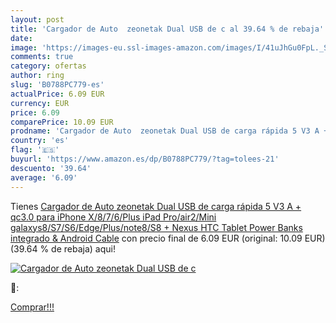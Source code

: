 ```yaml
---
layout: post
title: 'Cargador de Auto  zeonetak Dual USB de c al 39.64 % de rebaja'
date: 
image: 'https://images-eu.ssl-images-amazon.com/images/I/41uJhGu0FpL._SL200_.jpg'
comments: true
category: ofertas
author: ring
slug: 'B0788PC779-es'
actualPrice: 6.09 EUR
currency: EUR
price: 6.09
comparePrice: 10.09 EUR
prodname: 'Cargador de Auto  zeonetak Dual USB de carga rápida 5 V3 A + qc3.0 para iPhone X/8/7/6/Plus  iPad Pro/air2/Mini  galaxys8/S7/S6/Edge/Plus/note8/S8 +  Nexus  HTC  Tablet  Power Banks integrado & Android Cable'
country: 'es'
flag: '🇪🇸'
buyurl: 'https://www.amazon.es/dp/B0788PC779/?tag=tolees-21'
descuento: '39.64'
average: '6.09'
---
```


Tienes [Cargador de Auto  zeonetak Dual USB de carga rápida 5 V3 A + qc3.0 para iPhone X/8/7/6/Plus  iPad Pro/air2/Mini  galaxys8/S7/S6/Edge/Plus/note8/S8 +  Nexus  HTC  Tablet  Power Banks integrado & Android Cable](https://www.amazon.es/dp/B0788PC779/?tag=tolees-21) con precio final de  6.09 EUR (original: 10.09 EUR) (39.64 %  de rebaja) aqui!

[![Cargador de Auto  zeonetak Dual USB de c](https://images-eu.ssl-images-amazon.com/images/I/41uJhGu0FpL._SL200_.jpg)](https://www.amazon.es/dp/B0788PC779/?tag=tolees-21)

🔎:


[Comprar!!!](https://www.amazon.es/dp/B0788PC779/?tag=tolees-21)
